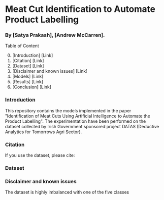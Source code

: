 # Meat Cut Identification to Automate Product Labelling

### By [Satya Prakash], [Andrew McCarren].

Table of Content

0. [Introduction] [Link]
1. [Citation] [Link]
2. [Dataset] [Link] 
3. [Disclaimer and known issues] [Link]
4. [Models] [Link]
5. [Results] [Link]
6. [Conclusion] [Link]

### Introduction
This repository contains the models implemented in the paper "Identification of Meat Cuts Using Artificial Intelligence to Automate the Product Labelling". The experimentation have been performed on the dataset collected by Irish Government sponsored project DATAS (Deductive Analytics for Tomorrows Agri Sector).

### Citation
If you use the dataset, please cite:

### Dataset


### Disclaimer and known issues
The dataset is highly imbalanced with one of the five classes
